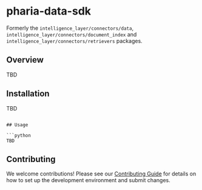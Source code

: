 # pharia-data-sdk

Formerly the `intelligence_layer/connectors/data`, `intelligence_layer/connectors/document_index` and `intelligence_layer/connectors/retrievers` packages.

## Overview

TBD

## Installation
TBD
```

## Usage

```python
TBD
```

## Contributing

We welcome contributions! Please see our [Contributing Guide](https://github.com/Aleph-Alpha/pharia-data-sdk/blob/main/CONTRIBUTING.md) for details on how to set up the development environment and submit changes.
